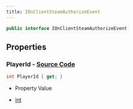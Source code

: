 ```yaml
---
title: IOnClientSteamAuthorizeEvent
---
```


```csharp
public interface IOnClientSteamAuthorizeEvent
```

## Properties

### **PlayerId** - [Source Code](https://github.com/swiftly-solution/swiftlys2/blob/main/managed/src/SwiftlyS2.Shared/Modules/Events/EventParams/IOnClientSteamAuthorizeEvent.cs#L11)

```csharp
int PlayerId { get; }
```

- Property Value

- [int](https://learn.microsoft.com/dotnet/api/system.int32)

